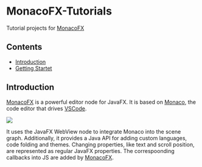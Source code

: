 # MonacoFX-Tutorials

Tutorial projects for [MonacoFX](https://github.com/miho/MonacoFX)

## Contents

- [Introduction](https://github.com/miho/MonacoFX-Tutorials/blob/master/README.md#introduction)
- [Getting Startet](https://github.com/miho/MonacoFX-Tutorials/tree/master/MonacoFX-Tutorial-01)

## Introduction

[MonacoFX](https://github.com/miho/MonacoFX) is a powerful editor node for JavaFX. It is based on [Monaco](https://microsoft.github.io/monaco-editor/), the code editor that drives [VSCode](https://github.com/Microsoft/vscode).

<img src="https://github.com/miho/MonacoFX/blob/master/resources/img/screenshot.png">

It uses the JavaFX WebView node to integrate Monaco into the scene graph. Additionally, it provides a Java API for adding custom languages, code folding and themes. Changing properties, like text and scroll position, are represented as regular JavaFX properties. The correspoonding callbacks into JS are added by [MonacoFX](https://github.com/miho/MonacoFX).
